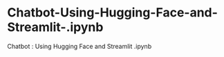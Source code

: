 # Chatbot-Using-Hugging-Face-and-Streamlit-.ipynb
Chatbot : Using Hugging Face and Streamlit .ipynb
